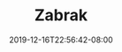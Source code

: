---
title: "Zabrak"
date: 2019-12-16T22:56:42-08:00
draft: false
layout: race

stats:
  awareness:
    min: 1D+1
    max: 4D+0
  coordination:
    min: 1D+1
    max: 4D+0
  knowledge:
    min: 1D+1
    max: 4D+0
  physique:
    min: 1D+1
    max: 4D+0
  presence:
    min: 1D+1
    max: 4D+0
  reflexes:
    min: 1D+1
    max: 4D+0

special:

language: Zabraki
---